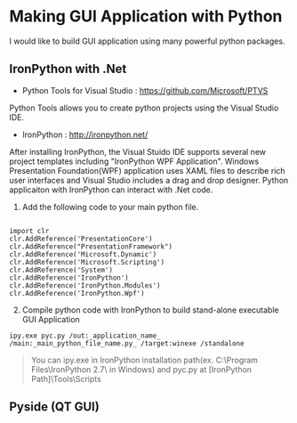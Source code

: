 # Making GUI Application with Python
I would like to build GUI application using many powerful python packages.

## IronPython with .Net
* Python Tools for Visual Studio : https://github.com/Microsoft/PTVS

Python Tools allows you to create python projects using the Visual Studio IDE. 

* IronPython : http://ironpython.net/

After installing IronPython, the Visual Stuido IDE supports several new project templates including "IronPython WPF Application".
Windows Presentation Foundation(WPF) application uses XAML files to describe rich user interfaces and 
Visual Studio includes a drag and drop designer. Python applicaiton with IronPython can interact with .Net code.

1) Add the following code to your main python file.
~~~~{.python}

import clr
clr.AddReference('PresentationCore')
clr.AddReference("PresentationFramework")
clr.AddReference('Microsoft.Dynamic')
clr.AddReference('Microsoft.Scripting')
clr.AddReference('System')
clr.AddReference('IronPython')
clr.AddReference('IronPython.Modules')
clr.AddReference('IronPython.Wpf')

~~~~

2) Compile python code with IronPython to build stand-alone executable GUI Application

~~~~
ipy.exe pyc.py /out:_application_name_ /main:_main_python_file_name.py_ /target:winexe /standalone
~~~~

> You can ipy.exe in IronPython installation path(ex. C:\Program Files\IronPython 2.7\ in Windows) and pyc.py at [IronPython Path]\Tools\Scripts


## Pyside (QT GUI)

